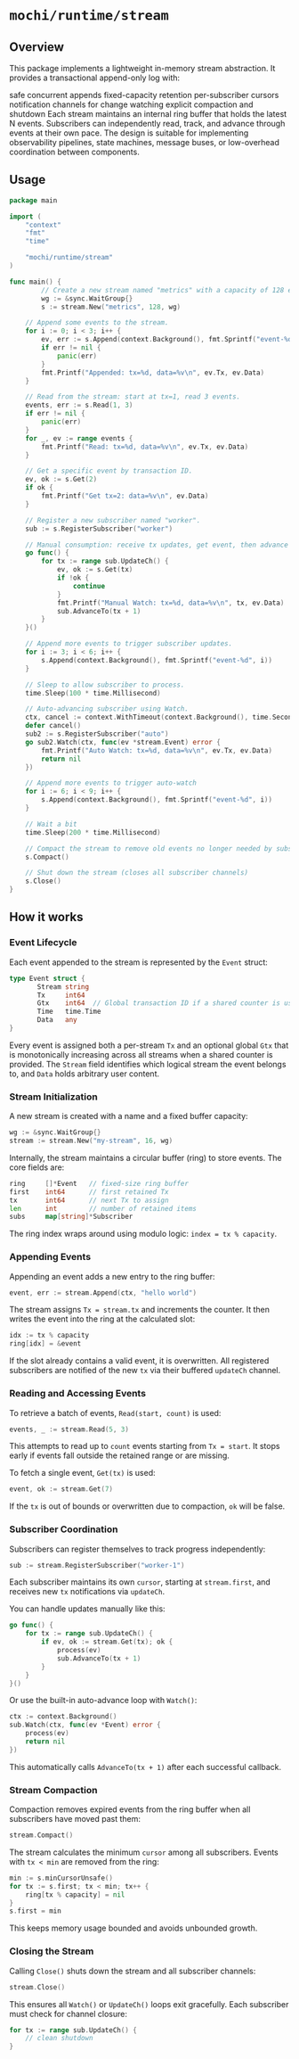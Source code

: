 # `mochi/runtime/stream`

## Overview 
This package implements a lightweight in-memory stream abstraction. It provides a transactional append-only log with:

safe concurrent appends
fixed-capacity retention
per-subscriber cursors
notification channels for change watching
explicit compaction and shutdown
Each stream maintains an internal ring buffer that holds the latest N events. Subscribers can independently read, track, and advance through events at their own pace. The design is suitable for implementing observability pipelines, state machines, message buses, or low-overhead coordination between components.

## Usage 
```go
package main

import (
	"context"
	"fmt"
	"time"

	"mochi/runtime/stream"
)

func main() {
        // Create a new stream named "metrics" with a capacity of 128 events.
        wg := &sync.WaitGroup{}
        s := stream.New("metrics", 128, wg)

	// Append some events to the stream.
	for i := 0; i < 3; i++ {
		ev, err := s.Append(context.Background(), fmt.Sprintf("event-%d", i))
		if err != nil {
			panic(err)
		}
		fmt.Printf("Appended: tx=%d, data=%v\n", ev.Tx, ev.Data)
	}

	// Read from the stream: start at tx=1, read 3 events.
	events, err := s.Read(1, 3)
	if err != nil {
		panic(err)
	}
	for _, ev := range events {
		fmt.Printf("Read: tx=%d, data=%v\n", ev.Tx, ev.Data)
	}

	// Get a specific event by transaction ID.
	ev, ok := s.Get(2)
	if ok {
		fmt.Printf("Get tx=2: data=%v\n", ev.Data)
	}

	// Register a new subscriber named "worker".
	sub := s.RegisterSubscriber("worker")

	// Manual consumption: receive tx updates, get event, then advance cursor.
	go func() {
		for tx := range sub.UpdateCh() {
			ev, ok := s.Get(tx)
			if !ok {
				continue
			}
			fmt.Printf("Manual Watch: tx=%d, data=%v\n", tx, ev.Data)
			sub.AdvanceTo(tx + 1)
		}
	}()

	// Append more events to trigger subscriber updates.
	for i := 3; i < 6; i++ {
		s.Append(context.Background(), fmt.Sprintf("event-%d", i))
	}

	// Sleep to allow subscriber to process.
	time.Sleep(100 * time.Millisecond)

	// Auto-advancing subscriber using Watch.
	ctx, cancel := context.WithTimeout(context.Background(), time.Second)
	defer cancel()
	sub2 := s.RegisterSubscriber("auto")
	go sub2.Watch(ctx, func(ev *stream.Event) error {
		fmt.Printf("Auto Watch: tx=%d, data=%v\n", ev.Tx, ev.Data)
		return nil
	})

	// Append more events to trigger auto-watch
	for i := 6; i < 9; i++ {
		s.Append(context.Background(), fmt.Sprintf("event-%d", i))
	}

	// Wait a bit
	time.Sleep(200 * time.Millisecond)

	// Compact the stream to remove old events no longer needed by subscribers
	s.Compact()

	// Shut down the stream (closes all subscriber channels)
	s.Close()
}
```

## How it works

### Event Lifecycle

Each event appended to the stream is represented by the `Event` struct:

```go
type Event struct {
       Stream string
       Tx     int64
       Gtx    int64  // Global transaction ID if a shared counter is used
       Time   time.Time
       Data   any
}
```

Every event is assigned both a per-stream `Tx` and an optional global `Gtx` that is monotonically increasing across all streams when a shared counter is provided. The `Stream` field identifies which logical stream the event belongs to, and `Data` holds arbitrary user content.

### Stream Initialization

A new stream is created with a name and a fixed buffer capacity:

```go
wg := &sync.WaitGroup{}
stream := stream.New("my-stream", 16, wg)
```

Internally, the stream maintains a circular buffer (ring) to store events. The core fields are:

```go
ring     []*Event   // fixed-size ring buffer
first    int64      // first retained Tx
tx       int64      // next Tx to assign
len      int        // number of retained items
subs     map[string]*Subscriber
```

The ring index wraps around using modulo logic: `index = tx % capacity`.

### Appending Events

Appending an event adds a new entry to the ring buffer:

```go
event, err := stream.Append(ctx, "hello world")
```

The stream assigns `Tx = stream.tx` and increments the counter. It then writes the event into the ring at the calculated slot:

```go
idx := tx % capacity
ring[idx] = &event
```

If the slot already contains a valid event, it is overwritten. All registered subscribers are notified of the new `tx` via their buffered `updateCh` channel.

### Reading and Accessing Events

To retrieve a batch of events, `Read(start, count)` is used:

```go
events, _ := stream.Read(5, 3)
```

This attempts to read up to `count` events starting from `Tx = start`. It stops early if events fall outside the retained range or are missing.

To fetch a single event, `Get(tx)` is used:

```go
event, ok := stream.Get(7)
```

If the `tx` is out of bounds or overwritten due to compaction, `ok` will be false.

### Subscriber Coordination

Subscribers can register themselves to track progress independently:

```go
sub := stream.RegisterSubscriber("worker-1")
```

Each subscriber maintains its own `cursor`, starting at `stream.first`, and receives new `tx` notifications via `updateCh`.

You can handle updates manually like this:

```go
go func() {
	for tx := range sub.UpdateCh() {
		if ev, ok := stream.Get(tx); ok {
			process(ev)
			sub.AdvanceTo(tx + 1)
		}
	}
}()
```

Or use the built-in auto-advance loop with `Watch()`:

```go
ctx := context.Background()
sub.Watch(ctx, func(ev *Event) error {
	process(ev)
	return nil
})
```

This automatically calls `AdvanceTo(tx + 1)` after each successful callback.

### Stream Compaction

Compaction removes expired events from the ring buffer when all subscribers have moved past them:

```go
stream.Compact()
```

The stream calculates the minimum `cursor` among all subscribers. Events with `tx < min` are removed from the ring:

```go
min := s.minCursorUnsafe()
for tx := s.first; tx < min; tx++ {
	ring[tx % capacity] = nil
}
s.first = min
```

This keeps memory usage bounded and avoids unbounded growth.

### Closing the Stream

Calling `Close()` shuts down the stream and all subscriber channels:

```go
stream.Close()
```

This ensures all `Watch()` or `UpdateCh()` loops exit gracefully. Each subscriber must check for channel closure:

```go
for tx := range sub.UpdateCh() {
	// clean shutdown
}
```
